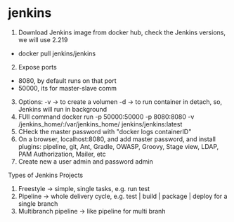 # jenkins
1. Download Jenkins image from docker hub, check the Jenkins versions, we will use 2.219    
- docker pull jenkins/jenkins
2. Expose ports
- 8080, by default runs on that port
- 50000, its for master-slave comm
3. Options:
-v -> to create a volumen
-d -> to run container in detach, so, Jenkins will run in background
4. FUll command
docker run -p 50000:50000 -p 8080:8080 -v /jenkins_home/:/var/jenkins_home/ jenkins/jenkins:latest
5. CHeck the master password with "docker logs containerID"
6. On a browser, localhost:8080, and add master password, and install plugins: pipeline, git, Ant, Gradle, OWASP, Groovy, Stage view, LDAP, PAM Authorization, Mailer, etc
7. Create new a user admin and password admin


Types of Jenkins Projects
1. Freestyle -> simple, single tasks, e.g. run test
2. Pipeline -> whole delivery cycle, e.g. test | build | package | deploy for a single branch
3. Multibranch pipeline -> like pipeline for multi branh